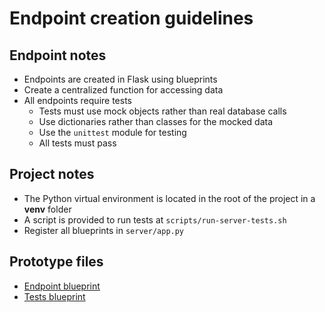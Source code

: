 # Endpoint creation guidelines

## Endpoint notes

- Endpoints are created in Flask using blueprints
- Create a centralized function for accessing data
- All endpoints require tests
    - Tests must use mock objects rather than real database calls
    - Use dictionaries rather than classes for the mocked data
    - Use the `unittest` module for testing
    - All tests must pass

## Project notes

- The Python virtual environment is located in the root of the project in a **venv** folder
- A script is provided to run tests at `scripts/run-server-tests.sh`
- Register all blueprints in `server/app.py`

## Prototype files

- [Endpoint blueprint](../../server/routes/games.py)
- [Tests blueprint](../../server/tests/test_games.py)
